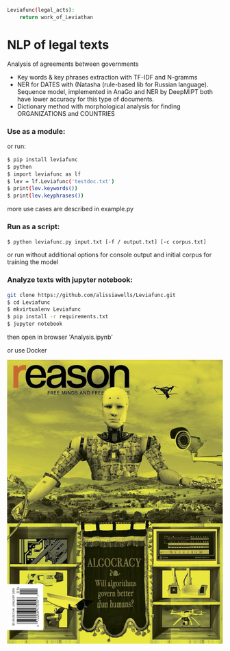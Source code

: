 ```sh
Leviafunc(legal_acts):
    return work_of_Leviathan
```
# NLP of legal texts
Analysis of agreements between governments

* Key words & key phrases extraction with TF-IDF and N-gramms
* NER for DATES with (Natasha (rule-based lib for Russian language). 
Sequence model, implemented in AnaGo and NER by DeepMIPT both have lower accuracy for this type of documents.
* Dictionary method with morphological analysis for finding ORGANIZATIONS and COUNTRIES 

### Use as a module:
or run:
```sh
$ pip install leviafunc
$ python
$ import leviafunc as lf
$ lev = lf.Leviafunc('testdoc.txt')
$ print(lev.keywords())
$ print(lev.keyphrases())
```
more use cases are described in example.py

### Run as a script:
```sh
$ python leviafunc.py input.txt [-f / output.txt] [-c corpus.txt]
```
or run without additional options for console output and initial corpus for training the model

### Analyze texts with jupyter notebook:
```sh
git clone https://github.com/alissiawells/Leviafunc.git
$ cd Leviafunc
$ mkvirtualenv Leviafunc
$ pip install -r requirements.txt
$ jupyter notebook
```
then open in browser 'Analysis.ipynb'

or use Docker


![](https://github.com/alissiawells/Leviafunc/blob/master/Leviathan.jpg)

